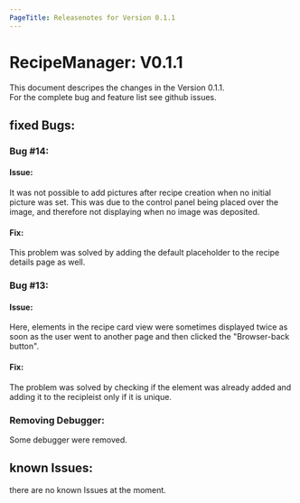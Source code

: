 ```yaml
---
PageTitle: Releasenotes for Version 0.1.1
---
```


# RecipeManager: V0.1.1
This document descripes the changes in the Version 0.1.1.  
For the complete bug and feature list see github issues.

## fixed Bugs:

### Bug #14:
#### Issue:
It was not possible to add pictures after recipe creation when no initial picture was set. This was due to the control panel being placed over the image, and therefore not displaying when no image was deposited.  

#### Fix:
This problem was solved by adding the default placeholder to the recipe details page as well.

### Bug #13:
#### Issue:
Here, elements in the recipe card view were sometimes displayed twice as soon as the user went to another page and then clicked the "Browser-back button".
#### Fix:
The problem was solved by checking if the element was already added and adding it to the recipleist only if it is unique.

### Removing Debugger:
Some debugger were removed.

## known Issues:
there are no known Issues at the moment.
